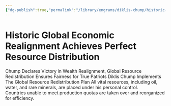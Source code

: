 ```yaml
---
{"dg-publish":true,"permalink":"/library/engrams/diklis-chump/historic-global-economic-realignment-achieves-perfect-resource-distribution/","tags":["DC/Global-Destruction","DC/AS1"]}
---
```


# Historic Global Economic Realignment Achieves Perfect Resource Distribution
Chump Declares Victory in Wealth Realignment, Global Resource Redistribution Ensures Fairness for True Patriots
Diklis Chump Implements The Global Resource Redistribution Plan
All vital resources, including oil, water, and rare minerals, are placed under his personal control.  
Countries unable to meet production quotas are taken over and reorganized for efficiency.
